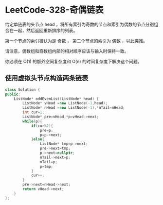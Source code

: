 # LeetCode-328-奇偶链表

给定单链表的头节点 head ，将所有索引为奇数的节点和索引为偶数的节点分别组合在一起，然后返回重新排序的列表。

第一个节点的索引被认为是 奇数 ， 第二个节点的索引为 偶数 ，以此类推。

请注意，偶数组和奇数组内部的相对顺序应该与输入时保持一致。

你必须在 O(1) 的额外空间复杂度和 O(n) 的时间复杂度下解决这个问题。

## 使用虚拟头节点构造两条链表

```C++
class Solution {
public:
    ListNode* oddEvenList(ListNode* head) {
        ListNode* vHead =new ListNode(-1,head);
        ListNode* nHead =new ListNode(-1),*nTail=nHead;
        int cur=1;
        ListNode* pre=vHead,*p=vHead->next;
        while(p){
            if(cur%2){
                pre=p;
                p=p->next;
            }else{
                ListNode* tmp=p->next;
                pre->next=tmp;
                p->next=nullptr;
                nTail->next=p;
                nTail=p;
                p=tmp;
            }
            cur++;
        }
        pre->next=nHead->next;
        return vHead->next;
    }
};
```

